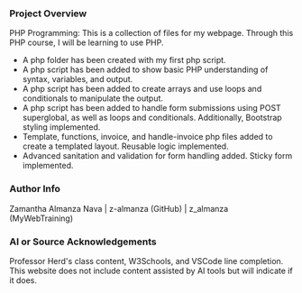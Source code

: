### Project Overview

PHP Programming:
This is a collection of files for my webpage. Through this PHP course, I will be learning to use PHP.
- A php folder has been created with my first php script.
- A php script has been added to show basic PHP understanding of syntax, variables, and output.
- A php script has been added to create arrays and use loops and conditionals to manipulate the output.
- A php script has been added to handle form submissions using POST superglobal, as well as loops and conditionals. Additionally, Bootstrap styling implemented. 
- Template, functions, invoice, and handle-invoice php files added to create a templated layout. Reusable logic implemented. 
- Advanced sanitation and validation for form handling added. Sticky form implemented.


### Author Info

Zamantha Almanza Nava | z-almanza (GitHub) | z_almanza (MyWebTraining)


### AI or Source Acknowledgements

Professor Herd's class content, W3Schools, and VSCode line completion.
This website does not include content assisted by AI tools but will indicate if it does.